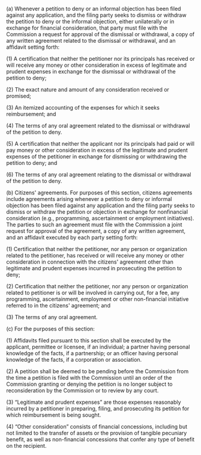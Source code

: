 (a) Whenever a petition to deny or an informal objection has been filed against any application, and the filing party seeks to dismiss or withdraw the petition to deny or the informal objection, either unilaterally or in exchange for financial consideration, that party must file with the Commission a request for approval of the dismissal or withdrawal, a copy of any written agreement related to the dismissal or withdrawal, and an affidavit setting forth:

(1) A certification that neither the petitioner nor its principals has received or will receive any money or other consideration in excess of legitimate and prudent expenses in exchange for the dismissal or withdrawal of the petition to deny;

(2) The exact nature and amount of any consideration received or promised;

(3) An itemized accounting of the expenses for which it seeks reimbursement; and

(4) The terms of any oral agreement related to the dismissal or withdrawal of the petition to deny.

(5) A certification that neither the applicant nor its principals had paid or will pay money or other consideration in excess of the legitimate and prudent expenses of the petitioner in exchange for dismissing or withdrawing the petition to deny; and

(6) The terms of any oral agreement relating to the dismissal or withdrawal of the petition to deny.

(b) Citizens' agreements. For purposes of this section, citizens agreements include agreements arising whenever a petition to deny or informal objection has been filed against any application and the filing party seeks to dismiss or withdraw the petition or objection in exchange for nonfinancial consideration (e.g., programming, ascertainment or employment initiatives). The parties to such an agreement must file with the Commission a joint request for approval of the agreement, a copy of any written agreement, and an affidavit executed by each party setting forth:

(1) Certification that neither the petitioner, nor any person or organization related to the petitioner, has received or will receive any money or other consideration in connection with the citizens' agreement other than legitimate and prudent expenses incurred in prosecuting the petition to deny;

(2) Certification that neither the petitioner, nor any person or organization related to petitioner is or will be involved in carrying out, for a fee, any programming, ascertainment, employment or other non-financial initiative referred to in the citizens' agreement; and

(3) The terms of any oral agreement.

(c) For the purposes of this section:

(1) Affidavits filed pursuant to this section shall be executed by the applicant, permittee or licensee, if an individual; a partner having personal knowledge of the facts, if a partnership; or an officer having personal knowledge of the facts, if a corporation or association.

(2) A petition shall be deemed to be pending before the Commission from the time a petition is filed with the Commission until an order of the Commission granting or denying the petition is no longer subject to reconsideration by the Commission or to review by any court.

(3) “Legitimate and prudent expenses” are those expenses reasonably incurred by a petitioner in preparing, filing, and prosecuting its petition for which reimbursement is being sought.

(4) “Other consideration” consists of financial concessions, including but not limited to the transfer of assets or the provision of tangible pecuniary benefit, as well as non-financial concessions that confer any type of benefit on the recipient.

